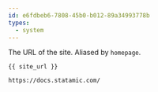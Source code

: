 ```yaml
---
id: e6fdbeb6-7808-45b0-b012-89a34993778b
types:
  - system
---
```

The URL of the site. Aliased by `homepage`.

```
{{ site_url }}
```

``` .language-output
https://docs.statamic.com/
```
